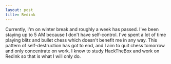 ```yaml
---
layout: post
title: Redink
---
```


Currently, I'm on winter break and roughly a week has passed. I've been staying up to 5 AM because I don't have self-control. I've spent a lot of time playing blitz and bullet chess which doesn't benefit me in any way. This pattern of self-destruction has got to end, and I aim to quit chess tomorrow and only concentrate on work. I know to study HackTheBox and work on Redink so that is what I will only do.
